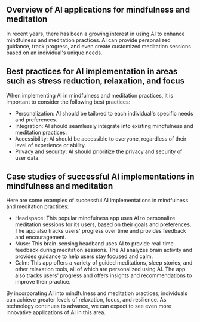 

Overview of AI applications for mindfulness and meditation
----------------------------------------------------------

In recent years, there has been a growing interest in using AI to enhance mindfulness and meditation practices. AI can provide personalized guidance, track progress, and even create customized meditation sessions based on an individual's unique needs.

Best practices for AI implementation in areas such as stress reduction, relaxation, and focus
---------------------------------------------------------------------------------------------

When implementing AI in mindfulness and meditation practices, it is important to consider the following best practices:

* Personalization: AI should be tailored to each individual's specific needs and preferences.
* Integration: AI should seamlessly integrate into existing mindfulness and meditation practices.
* Accessibility: AI should be accessible to everyone, regardless of their level of experience or ability.
* Privacy and security: AI should prioritize the privacy and security of user data.

Case studies of successful AI implementations in mindfulness and meditation
---------------------------------------------------------------------------

Here are some examples of successful AI implementations in mindfulness and meditation practices:

* Headspace: This popular mindfulness app uses AI to personalize meditation sessions for its users, based on their goals and preferences. The app also tracks users' progress over time and provides feedback and encouragement.
* Muse: This brain-sensing headband uses AI to provide real-time feedback during meditation sessions. The AI analyzes brain activity and provides guidance to help users stay focused and calm.
* Calm: This app offers a variety of guided meditations, sleep stories, and other relaxation tools, all of which are personalized using AI. The app also tracks users' progress and offers insights and recommendations to improve their practice.

By incorporating AI into mindfulness and meditation practices, individuals can achieve greater levels of relaxation, focus, and resilience. As technology continues to advance, we can expect to see even more innovative applications of AI in this area.
